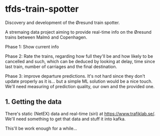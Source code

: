 # tfds-train-spotter
Discovery and development of the Øresund train spotter.

A stremaing data project aiming to provide real-time info on the Øresund trains between Malmö and Copenhagen.

Phase 1: Show current info

Phase 2: Rate the trains, regarding how full they'll be and how likely to be cancelled and such, which can be deduced by looking at delay, time since last train, number of carriages  and the final destination.

Phase 3: improve departure predictions. It's not hard since they don't update properly as it is... but a simple ML solution would be a nice touch. We'll need measuring of prediction quality, our own and the provided one.

## 1. Getting the data
There's static (NetEX) data and real-time (siri) at https://www.trafiklab.se/.
We'll need something to get that data and stuff it into kafka.

This'll be work enough for a while...

